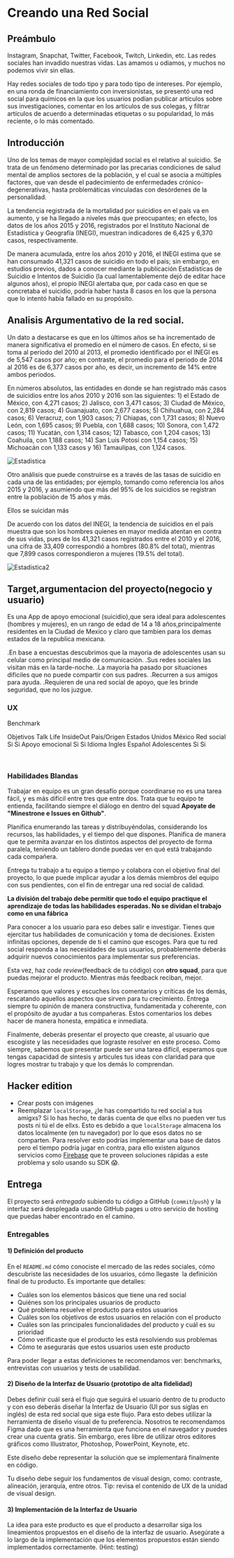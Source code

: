 # Creando una Red Social

## Preámbulo

Instagram, Snapchat, Twitter, Facebook, Twitch, Linkedin, etc. Las redes
sociales han invadido nuestras vidas. Las amamos u odiamos, y muchos no podemos
vivir sin ellas.

Hay redes sociales de todo tipo y para todo tipo de intereses. Por ejemplo,
en una ronda de financiamiento con inversionistas, se presentó una red social
para químicos en la que los usuarios podían publicar artículos sobre sus
investigaciones, comentar en los artículos de sus colegas, y filtrar artículos
de acuerdo a determinadas etiquetas o su popularidad, lo más reciente, o lo
más comentado.

## Introducción

Uno de los temas de mayor complejidad social es el relativo al suicidio. Se trata de un fenómeno determinado por las precarias condiciones de salud mental de amplios sectores de la población, y el cual se asocia a múltiples factores, que van desde el padecimiento de enfermedades crónico-degenerativas, hasta problemáticas vinculadas con desórdenes de la personalidad.

La tendencia registrada de la mortalidad por suicidios en el país va en aumento, y se ha llegado a niveles más que preocupantes; en efecto, los datos de los años 2015 y 2016, registrados por el Instituto Nacional de Estadística y Geografía (INEGI), muestran indicadores de 6,425 y 6,370 casos, respectivamente.

De manera acumulada, entre los años 2010 y 2016, el INEGI estima que se han consumado 41,321 casos de suicidio en todo el país; sin embargo, en estudios previos, dados a conocer mediante la publicación Estadísticas de Suicidio e Intentos de Suicidio (la cual lamentablemente dejó de editar hace algunos años), el propio INEGI alertaba que, por cada caso en que se concretaba el suicidio, podría haber hasta 8 casos en los que la persona que lo intentó había fallado en su propósito.


## Analisis Argumentativo de la red social.

Un dato a destacarse es que en los últimos años se ha incrementado de manera significativa el promedio en el número de casos. En efecto, si se toma al periodo del 2010 al 2013, el promedio identificado por el INEGI es de 5,547 casos por año; en contraste, el promedio para el periodo de 2014 al 2016 es de 6,377 casos por año, es decir, un incremento de 14% entre ambos periodos.

En números absolutos, las entidades en donde se han registrado más casos de suicidios entre los años 2010 y 2016 son las siguientes: 1) el Estado de México, con 4,271 casos; 2) Jalisco, con 3,471 casos; 3) Ciudad de México, con 2,819 casos; 4) Guanajuato, con 2,677 casos; 5) Chihuahua, con 2,284 casos; 6) Veracruz, con 1,903 casos; 7) Chiapas, con 1,731 casos; 8) Nuevo León, con 1,695 casos; 9) Puebla, con 1,688 casos; 10) Sonora, con 1,472 casos; 11) Yucatán, con 1,314 casos; 12) Tabasco, con 1,204 casos; 13) Coahuila, con 1,188 casos; 14) San Luis Potosí con 1,154 casos; 15) Michoacán con 1,133 casos y 16) Tamaulipas, con 1,124 casos.

![Estadistica](/images/inegiestadistica.jpg)

Otro análisis que puede construirse es a través de las tasas de suicidio en cada una de las entidades; por ejemplo, tomando como referencia los años 2015 y 2016, y asumiendo que más del 95% de los suicidios se registran entre la población de 15 años y más.


Ellos se suicidan más

De acuerdo con los datos del INEGI, la tendencia de suicidios en el país muestra que son los hombres quienes en mayor medida atentan en contra de sus vidas, pues de los 41,321 casos registrados entre el 2010 y el 2016, una cifra de 33,409 correspondió a hombres (80.8% del total), mientras que 7,899 casos correspondieron a mujeres (19.5% del total).

![Estadistica2](/images/Tendencia-Suicida.jpg)


## Target,argumentacion del proyecto(negocio y usuario)

Es una App de apoyo emocional (suicidio),que sera ideal para adolescentes (hombres y mujeres), en un rango de edad de 14 a 18 años,principalmente residentes en la Ciudad de Mexico y claro que tambien para los demas estados de la republica mexicana.

.En base a encuestas descubrimos que la mayoria de adolescentes usan su celular como principal  medio de comunicación.
.Sus redes sociales las visitan más en la tarde-noche.
.La mayoria ha pasado por situaciones dificiles que no puede compartir con sus padres.
.Recurren a sus amigos para ayuda.
.Requieren de una red social de apoyo, que les brinde seguridad, que no los juzgue.


### UX

Benchmark

Objetivos	       Talk Life    	  InsideOut
Pais/Origen	     Estados Unidos	  México
Red social	     Si             	Si
Apoyo emocional	 Si	              Si
Idioma	         Ingles	          Español
Adolescentes	   Si	              Si



  

### Habilidades Blandas

Trabajar en equipo es un gran desafío porque coordinarse no es una tarea fácil,
y es más difícil entre tres que entre dos. Trata que tu equipo te entienda,
facilitando siempre el diálogo en dentro del squad **Apoyate de "Minestrone e Issues en Github"**.

Planifica enumerando las tareas y distribuyéndolas, considerando los
recursos, las habilidades, y el tiempo del que dispones. Planifica de manera
que te permita avanzar en los distintos aspectos del proyecto de forma paralela,
teniendo un tablero donde puedas ver en qué está trabajando cada compañera.

Entrega tu trabajo a tu equipo a tiempo y colabora con el objetivo
final del proyecto, lo que puede implicar ayudar a los demás miembros del equipo
con sus pendientes, con el fin de entregar una red social de calidad.

**La división del trabajo debe permitir que todo el equipo
practique el aprendizaje de todas las habilidades esperadas. No se dividan el
trabajo como en una fábrica**

Para conocer a los usuario para eso debes salir e investigar. Tienes que
ejercitar tus habilidades de comunicación y toma de decisiones.
Existen infinitas opciones, depende de ti el camino que escoges.
Para que tu red social responda a las necesidades de sus usuarios, probablemente
deberás adquirir nuevos conocimientos para implementar sus preferencias.

Esta vez, haz _code review_(feedback de tu código) con **otro squad**, para
que puedas mejorar el producto. Mientras más feedback reciban, mejor.

Esperamos que valores y escuches los comentarios y críticas de los demás,
rescatando aquellos aspectos que sirven para tu crecimiento. Entrega siempre
tu opinión de manera constructiva, fundamentada y coherente, con el propósito
de ayudar a tus compañeras. Estos comentarios los debes hacer de manera honesta,
empática e inmediata.

Finalmente, deberás presentar el proyecto que creaste, al usuario que escogiste
y las necesidades que lograste resolver en este proceso. Como siempre, sabemos
que presentar puede ser una tarea difícil, esperamos que tengas capacidad de
síntesis y articules tus ideas con claridad para que logres mostrar tu trabajo
y que los demás lo comprendan.

## Hacker edition

* Crear posts con imágenes
* Reemplazar `localStorage`, ¿le has compartido tu red social a tus amigxs? Si
  lo has hecho, te darás cuenta de que ellxs no pueden ver tus posts ni tú el de
  ellxs. Esto es debido a que `localStorage` almacena los datos localmente
  (en tu navegador) por lo que esos datos no se comparten. Para resolver esto
  podrías implementar una base de datos pero el tiempo podría jugar en contra,
  para ello existen algunos servicios como [Firebase](https://firebase.google.com/products/database/)
  que te proveen soluciones rápidas a este problema y solo usando su SDK :scream:.

## Entrega

El proyecto será _entregado_ subiendo tu código a GitHub (`commit`/`push`) y la
interfaz será desplegada usando GitHub pages u otro servicio de hosting que
puedas haber encontrado en el camino.

### Entregables

#### 1) Definición del producto

En el `README.md` cómo conociste el mercado de las redes sociales, cómo
descubriste las necesidades de los usuarios, cómo llegaste  la definición final
de tu producto. Es importante que detalles:

* Cuáles son los elementos básicos que tiene una red social
* Quiénes son los principales usuarios de producto
* Qué problema resuelve el producto para estos usuarios
* Cuáles son los objetivos de estos usuarios en relación con el producto
* Cuáles son las principales funcionalidades del producto y cuál es su prioridad
* Cómo verificaste que el producto les está resolviendo sus problemas
* Cómo te asegurarás que estos usuarios usen este producto

Para poder llegar a estas definiciones te recomendamos ver: benchmarks,
entrevistas con usuarios y tests de usabilidad.

#### 2) Diseño de la Interfaz de Usuario (prototipo de alta fidelidad)

Debes definir cuál será el flujo que seguirá el usuario dentro de tu producto y
con eso deberás diseñar la Interfaz de Usuario (UI por sus siglas en inglés) de
esta red social que siga este flujo. Para esto debes utilizar la herramienta de
diseño visual de tu preferencia. Nosotros te recomendamos Figma dado que es una
herramienta que funciona en el navegador y puedes crear una cuenta gratis. Sin
embargo, eres libre de utilizar otros editores gráficos como Illustrator,
Photoshop, PowerPoint, Keynote, etc.

Este diseño debe representar la solución que se implementará finalmente en
código.

Tu diseño debe seguir los fundamentos de visual design, como: contraste,
alineación, jerarquía, entre otros. Tip: revisa el contenido de UX de la unidad
de visual design.

#### 3) Implementación de la Interfaz de Usuario

La idea para este producto es que el producto a desarrollar siga los
lineamientos propuestos en el diseño de la interfaz de usuario. Asegúrate a lo
largo de la implementación que los elementos propuestos están siendo
implementados correctamente. (Hint: testing)
